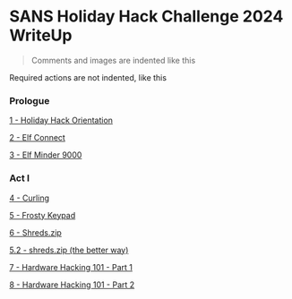 
# SANS Holiday Hack Challenge 2024 WriteUp

> Comments and images are indented like this

Required actions are not indented, like this

### Prologue

[1 - Holiday Hack Orientation](_Prologue/1%20-%20Holiday%20Hack%20Orientation.md)

[2 - Elf Connect](_Prologue/2%20-%20Elf%20Connect.md)

[3 - Elf Minder 9000](_Prologue/3%20-%20Elf%20Minder%209000.md)

### Act I

[4 - Curling](Act%201/4%20-%20Curling.md)

[5 - Frosty Keypad](Act%201/5%20-%20Frosty%20Keypad.md)

[6 - Shreds.zip](Act%201/6%20-%20Shreds.zip.md)

[5.2 - shreds.zip (the better way)](Act%201/5.2%20-%20shreds.zip%20(the%20better%20way).md)

[7 - Hardware Hacking 101 - Part 1](Act%201/7%20-%20Hardware%20Hacking%20101%20-%20Part%201.md)

[8 - Hardware Hacking 101 - Part 2](Act%201/8%20-%20Hardware%20Hacking%20101%20-%20Part%202.md)






